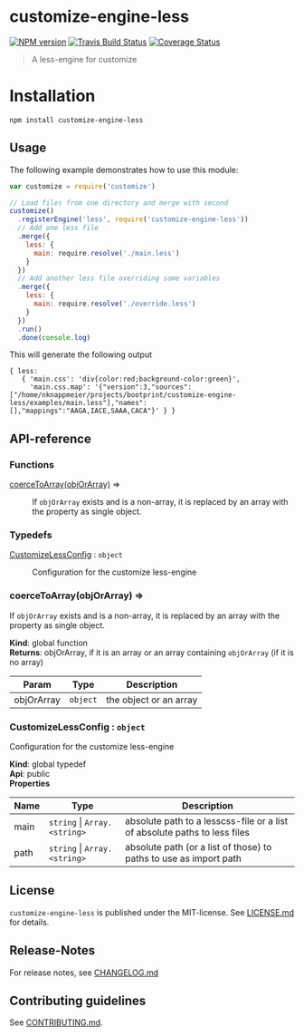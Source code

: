 # customize-engine-less 

[![NPM version](https://badge.fury.io/js/customize-engine-less.svg)](http://badge.fury.io/js/customize-engine-less)
[![Travis Build Status](https://travis-ci.org/bootprint/customize-engine-less.svg?branch=master)](https://travis-ci.org/bootprint/customize-engine-less)
[![Coverage Status](https://img.shields.io/coveralls/bootprint/customize-engine-less.svg)](https://coveralls.io/r/bootprint/customize-engine-less)


> A less-engine for customize


# Installation

```
npm install customize-engine-less
```

 
## Usage

The following example demonstrates how to use this module:

```js
var customize = require('customize')

// Load files from one directory and merge with second
customize()
  .registerEngine('less', require('customize-engine-less'))
  // Add one less file
  .merge({
    less: {
      main: require.resolve('./main.less')
    }
  })
  // Add another less file overriding some variables
  .merge({
    less: {
      main: require.resolve('./override.less')
    }
  })
  .run()
  .done(console.log)
```

This will generate the following output

```
{ less: 
   { 'main.css': 'div{color:red;background-color:green}',
     'main.css.map': '{"version":3,"sources":["/home/nknappmeier/projects/bootprint/customize-engine-less/examples/main.less"],"names":[],"mappings":"AAGA,IACE,SAAA,CACA"}' } }
```

##  API-reference

### Functions

<dl>
<dt><a href="#coerceToArray">coerceToArray(objOrArray)</a> ⇒</dt>
<dd><p>If <code>objOrArray</code> exists and is a non-array, it is replaced by
an array with the property as single object.</p>
</dd>
</dl>

### Typedefs

<dl>
<dt><a href="#CustomizeLessConfig">CustomizeLessConfig</a> : <code>object</code></dt>
<dd><p>Configuration for the customize less-engine</p>
</dd>
</dl>

<a name="coerceToArray"></a>

### coerceToArray(objOrArray) ⇒
If `objOrArray` exists and is a non-array, it is replaced by
an array with the property as single object.

**Kind**: global function  
**Returns**: objOrArray, if it is an array or an array containing `objOrArray` (if it is no array)  

| Param | Type | Description |
| --- | --- | --- |
| objOrArray | <code>object</code> | the object or an array |

<a name="CustomizeLessConfig"></a>

### CustomizeLessConfig : <code>object</code>
Configuration for the customize less-engine

**Kind**: global typedef  
**Api**: public  
**Properties**

| Name | Type | Description |
| --- | --- | --- |
| main | <code>string</code> &#124; <code>Array.&lt;string&gt;</code> | absolute path to a lesscss-file or a list of absolute paths to less files |
| path | <code>string</code> &#124; <code>Array.&lt;string&gt;</code> | absolute path (or a list of those) to paths to use as import path |




## License

`customize-engine-less` is published under the MIT-license. 
See [LICENSE.md](LICENSE.md) for details.

## Release-Notes
 
For release notes, see [CHANGELOG.md](CHANGELOG.md)
 
## Contributing guidelines

See [CONTRIBUTING.md](CONTRIBUTING.md).
